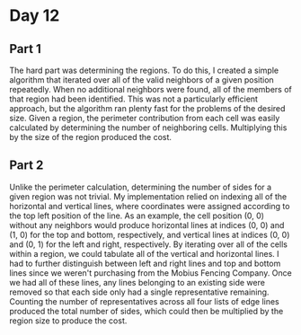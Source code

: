 # Day 12

## Part 1
The hard part was determining the regions. To do this, I created a simple algorithm that iterated over all of the valid neighbors of a given position repeatedly. When no additional neighbors were found, all of the members of that region had been identified. This was not a particularly efficient approach, but the algorithm ran plenty fast for the problems of the desired size. Given a region, the perimeter contribution from each cell was easily calculated by determining the number of neighboring cells. Multiplying this by the size of the region produced the cost.

## Part 2
Unlike the perimeter calculation, determining the number of sides for a given region was not trivial. My implementation relied on indexing all of the horizontal and vertical lines, where coordinates were assigned according to the top left position of the line. As an example, the cell position (0, 0) without any neighbors would produce horizontal lines at indices (0, 0) and (1, 0) for the top and bottom, respectively, and vertical lines at indices (0, 0) and (0, 1) for the left and right, respectively. By iterating over all of the cells within a region, we could tabulate all of the vertical and horizontal lines. I had to further distinguish between left and right lines and top and bottom lines since we weren't purchasing from the Mobius Fencing Company. Once we had all of these lines, any lines belonging to an existing side were removed so that each side only had a single representative remaining. Counting the number of representatives across all four lists of edge lines produced the total number of sides, which could then be multiplied by the region size to produce the cost.
